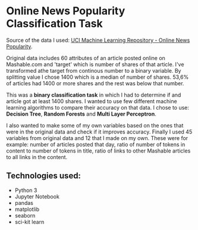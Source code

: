 # Online News Popularity Classification Task

Source of the data I used:  [UCI Machine Learning Repository - Online News Popularity](https://archive.ics.uci.edu/ml/datasets/Online+News+Popularity).

Original data includes 60 attributes of an article posted online on Mashable.com and 'target' which is number of shares of that article. I've transformed athe target from continous number to a binary variable. By splitting value I chose 1400 which is a median of number of shares.  53,6% of articles had 1400 or more shares and the rest was below that number.

This was a **binary classification task** in which I had to determine if and article got at least 1400 shares. I wanted to use few different machine learning algorithms to compare their accuracy on that data. I chose to use: **Decision Tree**, **Random Forests** and **Multi Layer Perceptron**.

I also wanted to make some of my own variables based on the ones that were in the original data and check if it improves accuracy. Finally I used 45 variables from original data and 12 that I made on my own. These were for example: number of articles posted that day, ratio of number of tokens in content to number of tokens in title, ratio of links to other Mashable articles to all links in the content.

## Technologies used:
- Python 3
- Jupyter Notebook
- pandas 
- matplotlib
- seaborn
- sci-kit learn